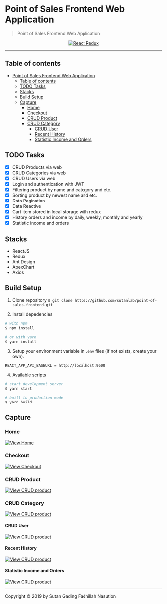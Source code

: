 # Point of Sales Frontend Web Application

> Point of Sales Frontend Web Application

<p align="center">
  <a href="https://reactjs.org/">
    <img title="React Redux" src="https://miro.medium.com/max/800/1*bs6W6c6yYS36PcD9joLVtw.png">
  </a>
</p>

----

## Table of contents
- [Point of Sales Frontend Web Application](#point-of-sales-frontend-web-application)
  - [Table of contents](#table-of-contents)
  - [TODO Tasks](#todo-tasks)
  - [Stacks](#stacks)
  - [Build Setup](#build-setup)
  - [Capture](#capture)
    - [Home](#home)
    - [Checkout](#checkout)
    - [CRUD Product](#crud-product)
    - [CRUD Category](#crud-category)
      - [CRUD User](#crud-user)
      - [Recent History](#recent-history)
      - [Statistic Income and Orders](#statistic-income-and-orders)

## TODO Tasks
- [x] CRUD Products via web
- [x] CRUD Categories via web
- [x] CRUD Users via web
- [x] Login and authentication with JWT
- [x] Filtering product by name and category and etc.
- [x] Sorting product by newest name and etc.
- [x] Data Pagination
- [x] Data Reactive
- [x] Cart item stored in local storage with redux
- [x] History orders and income by daily, weekly, monthly and yearly
- [x] Statistic income and orders

## Stacks
- ReactJS
- Redux
- Ant Design
- ApexChart
- Axios

## Build Setup
1. Clone repository
`$ git clone https://github.com/sutanlab/point-of-sales-frontend.git`

2. Install depedencies
```bash
# with npm
$ npm install

# or with yarn
$ yarn install
```

3. Setup your environment variable in `.env` files (if not exists, create your own).
```env
REACT_APP_API_BASEURL = http://localhost:9600

```

4. Available scripts
```bash
# start development server
$ yarn start 

# built to production mode
$ yarn build
```

## Capture

### Home
[![View Home](https://raw.githubusercontent.com/sutanlab/point-of-sales-frontend/master/capture/home.png)](https://raw.githubusercontent.com/sutanlab/point-of-sales-frontend/master/capture/home.png)

### Checkout
[![View Checkout](https://raw.githubusercontent.com/sutanlab/point-of-sales-frontend/master/capture/checkout.png)](https://raw.githubusercontent.com/sutanlab/point-of-sales-frontend/master/capture/checkout.png)

### CRUD Product
[![View CRUD product](https://raw.githubusercontent.com/sutanlab/point-of-sales-frontend/master/capture/crud-product.png)](https://raw.githubusercontent.com/sutanlab/point-of-sales-frontend/master/capture/crud-product.png)

### CRUD Category
[![View CRUD product](https://raw.githubusercontent.com/sutanlab/point-of-sales-frontend/master/capture/crud-category.png)](https://raw.githubusercontent.com/sutanlab/point-of-sales-frontend/master/capture/crud-category.png)

#### CRUD User
[![View CRUD product](https://raw.githubusercontent.com/sutanlab/point-of-sales-frontend/master/capture/crud-user.png)](https://raw.githubusercontent.com/sutanlab/point-of-sales-frontend/master/capture/crud-user.png)

#### Recent History
[![View CRUD product](https://raw.githubusercontent.com/sutanlab/point-of-sales-frontend/master/capture/history.png)](https://raw.githubusercontent.com/sutanlab/point-of-sales-frontend/master/capture/history.png)

#### Statistic Income and Orders
[![View CRUD product](https://raw.githubusercontent.com/sutanlab/point-of-sales-frontend/master/capture/statistic.png)](https://raw.githubusercontent.com/sutanlab/point-of-sales-frontend/master/capture/statistic.png)

---
Copyright © 2019 by Sutan Gading Fadhillah Nasution